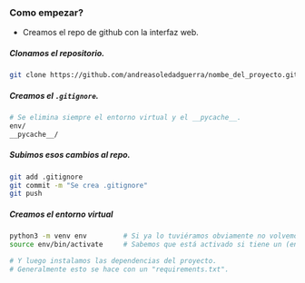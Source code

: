 


### Como empezar?
- Creamos el repo de github con la interfaz web.


##### Clonamos el repositorio.
```bash
git clone https://github.com/andreasoledadguerra/nombe_del_proyecto.git
```

##### Creamos el `.gitignore`.
```bash
# Se elimina siempre el entorno virtual y el __pycache__.
env/
__pycache__/
```

##### Subimos esos cambios al repo.
```bash
git add .gitignore
git commit -m "Se crea .gitignore"
git push
```

##### Creamos el entorno virtual
```bash
python3 -m venv env         # Si ya lo tuviéramos obviamente no volvemos a crear.
source env/bin/activate     # Sabemos que está activado si tiene un (env).

# Y luego instalamos las dependencias del proyecto.
# Generalmente esto se hace con un "requirements.txt".
```


